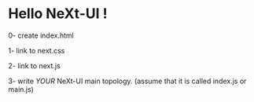 # Hello NeXt-UI !

0- create index.html

1- link to next.css

2- link to next.js

3- write _YOUR_ NeXt-UI main topology. 
   (assume that it is called index.js or main.js)
   
   
